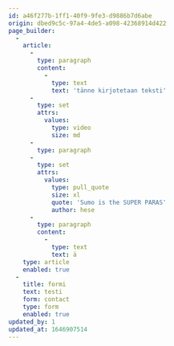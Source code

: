 ```yaml
---
id: a46f277b-1ff1-40f9-9fe3-d9886b7d6abe
origin: dbed9c5c-97a4-4de5-a098-42368914d422
page_builder:
  -
    article:
      -
        type: paragraph
        content:
          -
            type: text
            text: 'tänne kirjotetaan teksti'
      -
        type: set
        attrs:
          values:
            type: video
            size: md
      -
        type: paragraph
      -
        type: set
        attrs:
          values:
            type: pull_quote
            size: xl
            quote: 'Sumo is the SUPER PARAS'
            author: hese
      -
        type: paragraph
        content:
          -
            type: text
            text: ä
    type: article
    enabled: true
  -
    title: formi
    text: testi
    form: contact
    type: form
    enabled: true
updated_by: 1
updated_at: 1646907514
---
```

